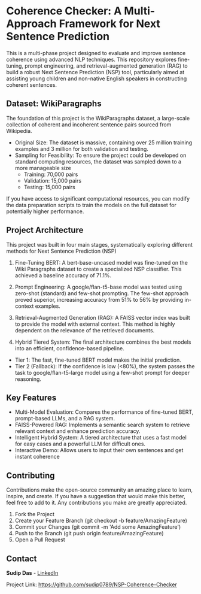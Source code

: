 # Coherence Checker: A Multi-Approach Framework for Next Sentence Prediction
This is a multi-phase project designed to evaluate and improve sentence coherence using advanced NLP techniques. This repository explores fine-tuning, prompt engineering, and retrieval-augmented generation (RAG) to build a robust Next Sentence Prediction (NSP) tool, particularly aimed at assisting young children and non-native English speakers in constructing coherent sentences.

## Dataset: WikiParagraphs

The foundation of this project is the WikiParagraphs dataset, a large-scale collection of coherent and incoherent sentence pairs sourced from Wikipedia.
- Original Size: The dataset is massive, containing over 25 million training examples and 3 million for both validation and testing.
- Sampling for Feasibility: To ensure the project could be developed on standard computing resources, the dataset was sampled down to a more manageable size
  - Training: 70,000 pairs 
  - Validation: 15,000 pairs 
  - Testing: 15,000 pairs
    
If you have access to significant computational resources, you can modify the data preparation scripts to train the models on the full dataset for potentially higher performance.

## Project Architecture
This project was built in four main stages, systematically exploring different methods for Next Sentence Prediction (NSP)

1. Fine-Tuning BERT: A bert-base-uncased model was fine-tuned on the Wiki Paragraphs dataset to create a specialized NSP classifier. This achieved a baseline accuracy of 71.1%.

2. Prompt Engineering: A google/flan-t5-base model was tested using zero-shot (standard) and few-shot prompting. The few-shot approach proved superior, increasing accuracy from 51% to 56% by providing in-context examples.

3. Retrieval-Augmented Generation (RAG): A FAISS vector index was built to provide the model with external context. This method is highly dependent on the relevance of the retrieved documents.

4. Hybrid Tiered System: The final architecture combines the best models into an efficient, confidence-based pipeline.

  - Tier 1: The fast, fine-tuned BERT model makes the initial prediction.
  - Tier 2 (Fallback): If the confidence is low (<80%), the system passes the task to google/flan-t5-large model using a few-shot prompt for deeper reasoning.

## Key Features
- Multi-Model Evaluation: Compares the performance of fine-tuned BERT, prompt-based LLMs, and a RAG system.
- FAISS-Powered RAG: Implements a semantic search system to retrieve relevant context and enhance prediction accuracy.
- Intelligent Hybrid System: A tiered architecture that uses a fast model for easy cases and a powerful LLM for difficult ones.
- Interactive Demo: Allows users to input their own sentences and get instant coherence 

## Contributing
Contributions make the open-source community an amazing place to learn, inspire, and create. If you have a suggestion that would make this better, feel free to add to it. Any contributions you make are greatly appreciated.

1. Fork the Project
2. Create your Feature Branch (git checkout -b feature/AmazingFeature)
3. Commit your Changes (git commit -m 'Add some AmazingFeature')
4. Push to the Branch (git push origin feature/AmazingFeature)
5. Open a Pull Request

## Contact
**Sudip Das** - [LinkedIn](https://www.linkedin.com/in/sudip-das-40004817b/)

Project Link: https://github.com/sudip0789/NSP-Coherence-Checker

